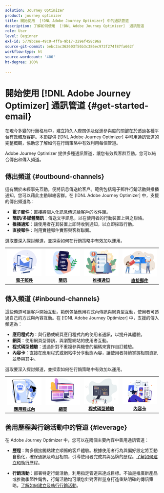 ```yaml
---
solution: Journey Optimizer
product: journey optimizer
title: 開始使用  [!DNL Adobe Journey Optimizer] 中的通訊管道
description: 了解如何使用  [!DNL Adobe Journey Optimizer]  通訊管道
role: User
level: Beginner
exl-id: 5779bcee-49c0-4ffa-9b17-329ef458c96a
source-git-commit: bebc2ac362603f56b3c386ec972f274f87fa662f
workflow-type: ht
source-wordcount: '406'
ht-degree: 100%

---
```


# 開始使用 [!DNL Adobe Journey Optimizer] 通訊管道 {#get-started-email}

在現今多變的行銷格局中，建立持久人際關係及促進參與度的關鍵在於透過各種平台有效觸及客群。本節提供 [!DNL Adobe Journey Optimizer] 中可用通訊管道的完整概觀，協助您了解如何在行銷策略中有效利用每個管道。


Adobe Journey Optimizer 提供多種通訊管道，讓您有效與客群互動。您可以結合傳出和傳入頻道。

## 傳出頻道 {#outbound-channels}

這有關於未經事先互動，便將訊息傳送給客戶。範例包括電子郵件行銷活動與推播通知，您可以藉此主動聯絡客群。在 [!DNL Adobe Journey Optimizer] 中，支援的傳出頻道為：

* **電子郵件**：直接將個人化訊息傳送給客戶的收件匣。
* **簡訊/多媒體簡訊**：傳送文字訊息，以在使用者的行動裝置上與之聯絡。
* **推播通知**：讓使用者在其裝置上即時收到通知，以立即採取行動。
* **直接郵件**：利用實體郵件實際與客群聯繫。

選取要深入探討頻道，並探索如何在行銷策略中有效加以運用。

<table style="table-layout:fixed"><tr style="border: 0;">
<td><a href="../email/get-started-email.md"><img alt="電子郵件" src="assets/do-not-localize/email.png"></a>
<div align="center"><a href="../email/get-started-email.md"><strong>電子郵件</strong></a></div></td>
<td><a href="../sms/get-started-sms.md"><img alt="簡訊" src="assets/do-not-localize/sms.png"></a>
<div align="center"><a href="../sms/get-started-sms.md"><strong>簡訊</strong></a></div></td>
<td><a href="../push/get-started-push.md"><img alt="推播" src="assets/do-not-localize/push.png"></a>
<div align="center"><a href="../push/get-started-push.md"><strong>推播通知</strong></a></div></td>
<td><a href="../direct-mail/get-started-direct-mail.md"><img alt="直接郵件" src="assets/do-not-localize/direct-mail.jpg"></a>
<div align="center"><a href="../direct-mail/get-started-direct-mail.md"><strong>直接郵件</strong></a></div></td>
</tr></table>

## 傳入頻道 {#inbound-channels}

這些頻道可讓客戶開始互動。範例包括應用程式內傳訊與網頁型互動，使用者可透過自己的方式與內容互動。在 [!DNL Adobe Journey Optimizer] 中，支援的傳入頻道為：

* **應用程式內**：與行動或網頁應用程式內的使用者通訊，以提升其體驗。
* **網頁**：使用網頁型傳訊，與瀏覽網站的使用者互動。
* **程式碼型體驗**：透過針對不重複參與機會的編碼來實作自訂體驗。
* **內容卡**：直接在應用程式或網站中分享動態內容，讓使用者持續掌握相關資訊並參與其中。

選取要深入探討頻道，並探索如何在行銷策略中有效加以運用。

<table style="table-layout:fixed"><tr style="border: 0;">
<td><a href="../in-app/get-started-in-app.md"><img alt="應用程式內" src="assets/do-not-localize/inapp.jpg"></a>
<div align="center"><a href="../in-app/get-started-in-app.md"><strong>應用程式內</strong></a></div></td>
<td><a href="../web/get-started-web.md"><img alt="網頁" src="assets/do-not-localize/web.jpg"></a>
<div align="center"><a href="../web/get-started-web.md"><strong>網頁</strong></a></div></td>
<td><a href="../code-based/get-started-code-based.md"><img alt="程式碼型體驗" src="assets/do-not-localize/code.png"></a>
<div align="center"><a href="../code-based/get-started-code-based.md"><strong>程式碼型體驗</strong></a></div></td>
<td><a href="../content-card/get-started-content-card.md"><img alt="內容卡" src="assets/do-not-localize/cards.png"></a>
<div align="center"><a href="../content-card/get-started-content-card.md"><strong>內容卡</strong></a></div></td>
</tr></table>


## 善用歷程與行銷活動中的管道 {#leverage}

在 Adobe Journey Optimizer 中，您可以在兩個主要內容中善用通訊管道：

* **歷程**：跨多個接觸點建立順暢的客戶體驗。根據使用者行為與偏好設定將互動自動化，確保通訊及時且相關，引導使用者完成其與品牌的歷程。[了解如何建立和執行歷程](../building-journeys/journey-gs.md)。

* **行銷活動**：部署特定行銷活動，利用指定管道來達成目標。不論是推廣新產品或推動季節性銷售，行銷活動均可讓您針對客群量身打造重點明確的傳訊策略。[了解如何建立及執行行銷活動](../campaigns/get-started-with-campaigns.md)。

